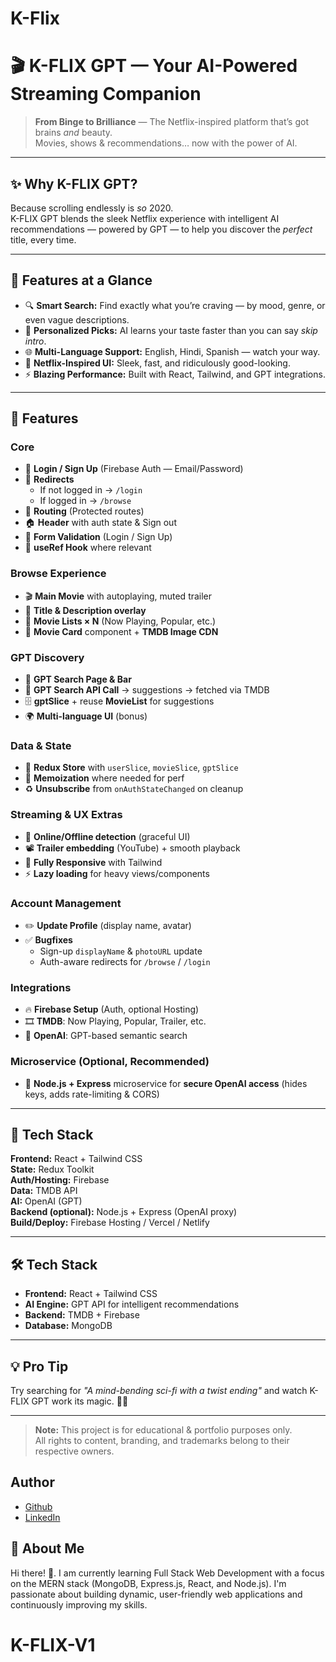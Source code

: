 
# K-Flix
# 🎬 K-FLIX GPT — Your AI-Powered Streaming Companion

> **From Binge to Brilliance** — The Netflix-inspired platform that’s got brains *and* beauty.  
> Movies, shows & recommendations… now with the power of AI.

---

## ✨ Why K-FLIX GPT?
Because scrolling endlessly is *so* 2020.  
K-FLIX GPT blends the sleek Netflix experience with intelligent AI recommendations — powered by GPT — to help you discover the *perfect* title, every time.

---

## 🚀 Features at a Glance
- 🔍 **Smart Search:** Find exactly what you’re craving — by mood, genre, or even vague descriptions.
- 🎯 **Personalized Picks:** AI learns your taste faster than you can say *skip intro*.
- 🌐 **Multi-Language Support:** English, Hindi, Spanish — watch your way.
- 🎥 **Netflix-Inspired UI:** Sleek, fast, and ridiculously good-looking.
- ⚡ **Blazing Performance:** Built with React, Tailwind, and GPT integrations.

---
## 🚀 Features

### Core
- 🔐 **Login / Sign Up** (Firebase Auth — Email/Password)
- 🔁 **Redirects**  
  - If not logged in → `/login`  
  - If logged in → `/browse`
- 🧭 **Routing** (Protected routes)
- 🏠 **Header** with auth state & Sign out
- 🧾 **Form Validation** (Login / Sign Up)
- 🧠 **useRef Hook** where relevant

### Browse Experience
- 🎬 **Main Movie** with autoplaying, muted trailer
- 📝 **Title & Description overlay**
- 🧰 **Movie Lists × N** (Now Playing, Popular, etc.)
- 🧩 **Movie Card** component + **TMDB Image CDN**

### GPT Discovery
- 🔎 **GPT Search Page & Bar**
- 🤖 **GPT Search API Call** → suggestions → fetched via TMDB
- 🗄 **gptSlice** + reuse **MovieList** for suggestions
- 🌍 **Multi-language UI** (bonus)

### Data & State
- 🧱 **Redux Store** with `userSlice`, `movieSlice`, `gptSlice`
- 🔄 **Memoization** where needed for perf
- ♻️ **Unsubscribe** from `onAuthStateChanged` on cleanup

### Streaming & UX Extras
- 📶 **Online/Offline detection** (graceful UI)
- 📽 **Trailer embedding** (YouTube) + smooth playback
- 📱 **Fully Responsive** with Tailwind
- ⚡ **Lazy loading** for heavy views/components

### Account Management
- ✏️ **Update Profile** (display name, avatar)
- ✅ **Bugfixes**  
  - Sign-up `displayName` & `photoURL` update  
  - Auth-aware redirects for `/browse` / `/login`

### Integrations
- 🔥 **Firebase Setup** (Auth, optional Hosting)
- 🎞 **TMDB**: Now Playing, Popular, Trailer, etc.
- 🧠 **OpenAI**: GPT-based semantic search

### Microservice (Optional, Recommended)
- 🧩 **Node.js + Express** microservice for **secure OpenAI access** (hides keys, adds rate-limiting & CORS)

---

## 🧰 Tech Stack

**Frontend:** React + Tailwind CSS  
**State:** Redux Toolkit  
**Auth/Hosting:** Firebase  
**Data:** TMDB API  
**AI:** OpenAI (GPT)  
**Backend (optional):** Node.js + Express (OpenAI proxy)  
**Build/Deploy:** Firebase Hosting / Vercel / Netlify

---
## 🛠 Tech Stack
- **Frontend:** React + Tailwind CSS
- **AI Engine:** GPT API for intelligent recommendations
- **Backend:** TMDB + Firebase
- **Database:** MongoDB

---

## 💡 Pro Tip
Try searching for _"A mind-bending sci-fi with a twist ending"_ and watch K-FLIX GPT work its magic. 🎩✨

---

> **Note:** This project is for educational & portfolio purposes only.  
> All rights to content, branding, and trademarks belong to their respective owners.


## Author

- [Github](https://github.com/Karan-Bharti1)
- [LinkedIn](https://www.linkedin.com/in/bharti1999/)



## 🚀 About Me
Hi there! 👋.
I am currently learning Full Stack Web Development with a focus on the MERN stack (MongoDB, Express.js, React, and Node.js). I'm passionate about building dynamic, user-friendly web applications and continuously improving my skills.
# K-FLIX-V1
